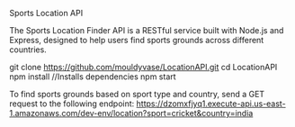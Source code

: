 Sports Location API

The Sports Location Finder API is a RESTful service built with Node.js and Express, designed to help users find sports grounds across different countries.

git clone https://github.com/mouldyvase/LocationAPI.git
cd LocationAPI
npm install   //Installs dependencies
npm start

To find sports grounds based on sport type and country, send a GET request to the following endpoint: 
https://dzomxfjyq1.execute-api.us-east-1.amazonaws.com/dev-env/location?sport=cricket&country=india


